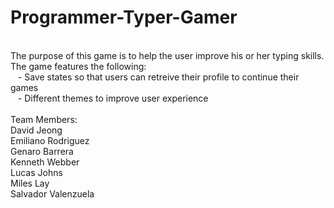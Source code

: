 # Programmer-Typer-Gamer </br>
</br>
The purpose of this game is to help the user improve his or her typing skills. </br>
The game features the following: </br>
&nbsp&nbsp - Save states so that users can retreive their profile to continue their games </br>
&nbsp&nbsp - Different themes to improve user experience </br>
</br>
Team Members: </br>
David Jeong </br>
Emiliano Rodriguez </br>
Genaro Barrera </br>
Kenneth Webber </br>
Lucas Johns </br>
Miles Lay </br>
Salvador Valenzuela
